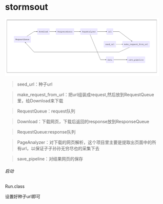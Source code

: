 # stormsout


![流程图](https://github.com/longxiaoyun/stormsout/blob/master/intro.png)

>seed_url：种子url


>make_request_from_url：把url组装成request,然后放到RequestQueue里，给Download来下载


>RequestQueue：request队列


>Download：下载网页，下载后返回的response放到ResponseQueue


>RequestQueue:response队列


>PageAnalyzer：对下载的网页解析，这个项目里主要是提取出页面中的所有url，以保证子子孙孙无穷尽也的采集下去



>save_pipeline：对结果网页的保存



###### 启动

Run.class

设置好种子url即可
